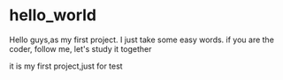 # hello_world
Hello guys,as my first project.
I just take some easy words.
if you are the coder,
follow me,
let's study it together

it is my first project,just for test
